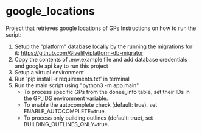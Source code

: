 # google_locations
Project that retrieves google locations of GPs
Instructions on how to run the script:
1. Setup the "platform" database locally by the running the migrations for it: https://github.com/Givelify/platform-db-migrator
2. Copy the contents of .env.example file and add database credentials and google api key to run this project
3. Setup a virtual environment
4. Run 'pip install -r requirements.txt' in terminal
5. Run the main script using "python3 -m app.main" 
    - To process specific GPs from the donee_info table, set their IDs in the GP_IDS environment variable.
    - To enable the autocomplete check (default: true), set ENABLE_AUTOCOMPLETE=true.
    - To process only building outlines (default: true), set BUILDING_OUTLINES_ONLY=true.

